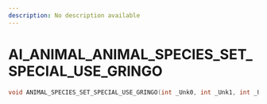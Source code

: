 ```yaml
---
description: No description available 
---
```


# AI_ANIMAL\_ANIMAL_SPECIES_SET_SPECIAL_USE_GRINGO

```cpp
void ANIMAL_SPECIES_SET_SPECIAL_USE_GRINGO(int _Unk0, int _Unk1, int _Unk2, int _Unk3, int _Unk4);
```